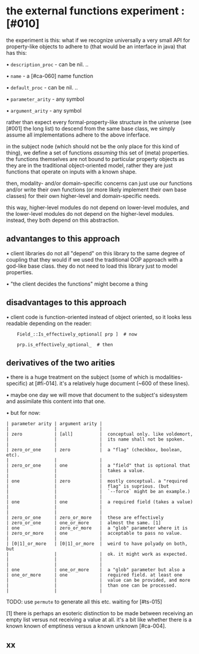 # the external functions experiment :[#010]

the experiment is this: what if we recognize universally a very small
API for property-like objects to adhere to (that would be an interface
in java) that has this:

  • `description_proc` - can be nil. ..

  • `name` - a [#ca-060] name function

  • `default_proc` - can be nil. ..

  • `parameter_arity` - any symbol

  • `argument_arity` - any symbol


rather than expect every formal-property-like structure in the universe
(see [#001] the long list) to descend from the same base class, we simply
assume all implementations adhere to the above inferface.

in the subject node (which should not be the only place for this kind
of thing), we define a set of functions *assuming* this set of (meta)
properties. the functions themselves are not bound to particular property
objects as they are in the traditional object-oriented model, rather they
are just functions that operate on inputs with a known shape.

then, modality- and/or domain-specific concerns can just use our
functions and/or write their own functions (or more likely implement their
own base classes) for their own higher-level and domain-specific needs.

this way, higher-level modules do not depend on lower-level modules, and
the lower-level modules do not depend on the higher-level modules.
instead, they both depend on this abstraction.


## advantanges to this approach

  • client libraries do not all "depend" on this library to the same
    degree of coupling that they would if we used the traditional OOP
    approach with a god-like base class. they do not need to load this
    library just to model properties.

  • "the client decides the functions" might become a thing


## disadvantages to this approach

  • client code is function-oriented instead of object oriented, so it
    looks less readable depending on the reader:

        Field_::Is_effectively_optional[ prp ]  # now

        prp.is_effectively_optional_  # then




## derivatives of the two arities

• there is a huge treatment on the subject (some of which is modalities-
  specific) at [#fi-014]. it's a relatively huge document (~600 of these
  lines).

• maybe one day we will move that document to the subject's sidesystem
  and assimilate this content into that one.

• but for now:

    | parameter arity | argument arity |
    |                 |                |
    | zero            | [all]          |  conceptual only. like voldemort,
    |                 |                |  its name shall not be spoken.
    |                 |                |
    | zero_or_one     | zero           |  a "flag" (checkbox, boolean, etc).
    |                 |                |
    | zero_or_one     | one            |  a "field" that is optional that
    |                 |                |  takes a value.
    |                 |                |
    | one             | zero           |  mostly conceptual. a "required
    |                 |                |  flag" is suprious. (but
    |                 |                |  `--force` might be an example.)
    |                 |                |
    | one             | one            |  a required field (takes a value)
    |                 |                |
    |                 |                |
    | zero_or_one     | zero_or_more   |  these are effectively
    | zero_or_one     | one_or_more    |  almost the same. [1]
    | one             | zero_or_more   |  a "glob" parameter where it is
    | zero_or_more    | one            |  acceptable to pass no value.
    |                 |                |
    | [0|1]_or_more   | [0|1]_or_more  |  weird to have polyady on both, but
    |                 |                |  ok. it might work as expected.
    |                 |                |
    |                 |                |
    | one             | one_or_more    |  a "glob" parameter but also a
    | one_or_more     | one            |  required field. at least one
    |                 |                |  value can be provided, and more
    |                 |                |  than one can be processed.
    |                 |                |


TODO: use `permute` to generate all this etc. waiting for [#ts-015]


[1] there is perhaps an esoteric distinction to be made between
receiving an empty list versus not receiving a value at all.
it's a bit like whether there is a known known of emptiness versus a
known unknown [#ca-004].


## xx
